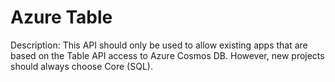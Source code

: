 # Azure Table

Description: This API should only be used to allow existing apps that are based on the Table API access to Azure Cosmos DB. However, new projects should always choose Core (SQL).
